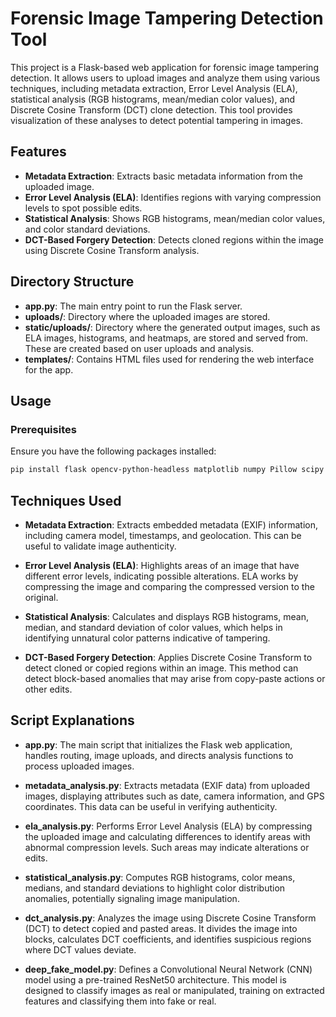 # Forensic Image Tampering Detection Tool

This project is a Flask-based web application for forensic image tampering detection. It allows users to upload images and analyze them using various techniques, including metadata extraction, Error Level Analysis (ELA), statistical analysis (RGB histograms, mean/median color values), and Discrete Cosine Transform (DCT) clone detection. This tool provides visualization of these analyses to detect potential tampering in images.

## Features

- **Metadata Extraction**: Extracts basic metadata information from the uploaded image.
- **Error Level Analysis (ELA)**: Identifies regions with varying compression levels to spot possible edits.
- **Statistical Analysis**: Shows RGB histograms, mean/median color values, and color standard deviations.
- **DCT-Based Forgery Detection**: Detects cloned regions within the image using Discrete Cosine Transform analysis.

## Directory Structure

- **app.py**: The main entry point to run the Flask server.
- **uploads/**: Directory where the uploaded images are stored.
- **static/uploads/**: Directory where the generated output images, such as ELA images, histograms, and heatmaps, are stored and served from. These are created based on user uploads and analysis.
- **templates/**: Contains HTML files used for rendering the web interface for the app.

## Usage

### Prerequisites

Ensure you have the following packages installed:
```bash
pip install flask opencv-python-headless matplotlib numpy Pillow scipy tensorflow
```

## Techniques Used

- **Metadata Extraction**: Extracts embedded metadata (EXIF) information, including camera model, timestamps, and geolocation. This can be useful to validate image authenticity.

- **Error Level Analysis (ELA)**: Highlights areas of an image that have different error levels, indicating possible alterations. ELA works by compressing the image and comparing the compressed version to the original.

- **Statistical Analysis**: Calculates and displays RGB histograms, mean, median, and standard deviation of color values, which helps in identifying unnatural color patterns indicative of tampering.

- **DCT-Based Forgery Detection**: Applies Discrete Cosine Transform to detect cloned or copied regions within an image. This method can detect block-based anomalies that may arise from copy-paste actions or other edits.

## Script Explanations

- **app.py**: The main script that initializes the Flask web application, handles routing, image uploads, and directs analysis functions to process uploaded images.

- **metadata_analysis.py**: Extracts metadata (EXIF data) from uploaded images, displaying attributes such as date, camera information, and GPS coordinates. This data can be useful in verifying authenticity.

- **ela_analysis.py**: Performs Error Level Analysis (ELA) by compressing the uploaded image and calculating differences to identify areas with abnormal compression levels. Such areas may indicate alterations or edits.

- **statistical_analysis.py**: Computes RGB histograms, color means, medians, and standard deviations to highlight color distribution anomalies, potentially signaling image manipulation.

- **dct_analysis.py**: Analyzes the image using Discrete Cosine Transform (DCT) to detect copied and pasted areas. It divides the image into blocks, calculates DCT coefficients, and identifies suspicious regions where DCT values deviate.

- **deep_fake_model.py**: Defines a Convolutional Neural Network (CNN) model using a pre-trained ResNet50 architecture. This model is designed to classify images as real or manipulated, training on extracted features and classifying them into fake or real.
